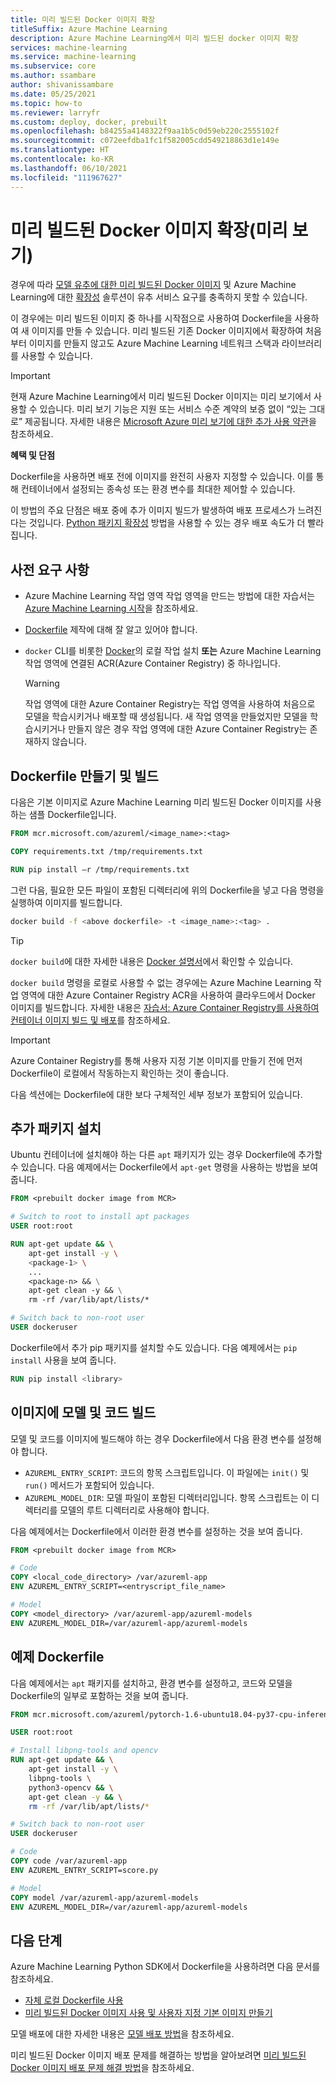 ```yaml
---
title: 미리 빌드된 Docker 이미지 확장
titleSuffix: Azure Machine Learning
description: Azure Machine Learning에서 미리 빌드된 docker 이미지 확장
services: machine-learning
ms.service: machine-learning
ms.subservice: core
ms.author: ssambare
author: shivanissambare
ms.date: 05/25/2021
ms.topic: how-to
ms.reviewer: larryfr
ms.custom: deploy, docker, prebuilt
ms.openlocfilehash: b84255a4148322f9aa1b5c0d59eb220c2555102f
ms.sourcegitcommit: c072eefdba1fc1f582005cdd549218863d1e149e
ms.translationtype: HT
ms.contentlocale: ko-KR
ms.lasthandoff: 06/10/2021
ms.locfileid: "111967627"
---
```

# <a name="extend-a-prebuilt-docker-image-preview"></a>미리 빌드된 Docker 이미지 확장(미리 보기)

경우에 따라 [모델 유추에 대한 미리 빌드된 Docker 이미지](concept-prebuilt-docker-images-inference.md) 및 Azure Machine Learning에 대한 [확장성](./how-to-prebuilt-docker-images-inference-python-extensibility.md) 솔루션이 유추 서비스 요구를 충족하지 못할 수 있습니다.

이 경우에는 미리 빌드된 이미지 중 하나를 시작점으로 사용하여 Dockerfile을 사용하여 새 이미지를 만들 수 있습니다. 미리 빌드된 기존 Docker 이미지에서 확장하여 처음부터 이미지를 만들지 않고도 Azure Machine Learning 네트워크 스택과 라이브러리를 사용할 수 있습니다.

> [!IMPORTANT]
> 현재 Azure Machine Learning에서 미리 빌드된 Docker 이미지는 미리 보기에서 사용할 수 있습니다. 미리 보기 기능은 지원 또는 서비스 수준 계약의 보증 없이 “있는 그대로” 제공됩니다. 자세한 내용은 [Microsoft Azure 미리 보기에 대한 추가 사용 약관](https://azure.microsoft.com/support/legal/preview-supplemental-terms/)을 참조하세요.

**혜택 및 단점**

Dockerfile을 사용하면 배포 전에 이미지를 완전히 사용자 지정할 수 있습니다. 이를 통해 컨테이너에서 설정되는 종속성 또는 환경 변수를 최대한 제어할 수 있습니다.

이 방법의 주요 단점은 배포 중에 추가 이미지 빌드가 발생하여 배포 프로세스가 느려진다는 것입니다. [Python 패키지 확장성](./how-to-prebuilt-docker-images-inference-python-extensibility.md) 방법을 사용할 수 있는 경우 배포 속도가 더 빨라집니다.
## <a name="prerequisites"></a>사전 요구 사항

* Azure Machine Learning 작업 영역 작업 영역을 만드는 방법에 대한 자습서는 [Azure Machine Learning 시작](quickstart-create-resources.md)을 참조하세요.
* [Dockerfile](https://docs.docker.com/engine/reference/builder/) 제작에 대해 잘 알고 있어야 합니다.
* `docker` CLI를 비롯한 [Docker](https://www.docker.com/)의 로컬 작업 설치 **또는** Azure Machine Learning 작업 영역에 연결된 ACR(Azure Container Registry) 중 하나입니다.

    > [!WARNING]
    > 작업 영역에 대한 Azure Container Registry는 작업 영역을 사용하여 처음으로 모델을 학습시키거나 배포할 때 생성됩니다. 새 작업 영역을 만들었지만 모델을 학습시키거나 만들지 않은 경우 작업 영역에 대한 Azure Container Registry는 존재하지 않습니다.
## <a name="create-and-build-dockerfile"></a>Dockerfile 만들기 및 빌드

다음은 기본 이미지로 Azure Machine Learning 미리 빌드된 Docker 이미지를 사용하는 샘플 Dockerfile입니다.

```Dockerfile
FROM mcr.microsoft.com/azureml/<image_name>:<tag>

COPY requirements.txt /tmp/requirements.txt

RUN pip install –r /tmp/requirements.txt
```

그런 다음, 필요한 모든 파일이 포함된 디렉터리에 위의 Dockerfile을 넣고 다음 명령을 실행하여 이미지를 빌드합니다.

```bash
docker build -f <above dockerfile> -t <image_name>:<tag> .
```

> [!TIP]
> `docker build`에 대한 자세한 내용은 [Docker 설명서](https://docs.docker.com/engine/reference/commandline/build/)에서 확인할 수 있습니다.

`docker build` 명령을 로컬로 사용할 수 없는 경우에는 Azure Machine Learning 작업 영역에 대한 Azure Container Registry ACR을 사용하여 클라우드에서 Docker 이미지를 빌드합니다. 자세한 내용은 [자습서: Azure Container Registry를 사용하여 컨테이너 이미지 빌드 및 배포](../container-registry/container-registry-tutorial-quick-task.md)를 참조하세요.

> [!IMPORTANT]
> Azure Container Registry를 통해 사용자 지정 기본 이미지를 만들기 전에 먼저 Dockerfile이 로컬에서 작동하는지 확인하는 것이 좋습니다.

다음 섹션에는 Dockerfile에 대한 보다 구체적인 세부 정보가 포함되어 있습니다.

## <a name="install-extra-packages"></a>추가 패키지 설치

Ubuntu 컨테이너에 설치해야 하는 다른 `apt` 패키지가 있는 경우 Dockerfile에 추가할 수 있습니다. 다음 예제에서는 Dockerfile에서 `apt-get` 명령을 사용하는 방법을 보여 줍니다.

```Dockerfile
FROM <prebuilt docker image from MCR>

# Switch to root to install apt packages
USER root:root

RUN apt-get update && \
    apt-get install -y \
    <package-1> \
    ... 
    <package-n> && \
    apt-get clean -y && \
    rm -rf /var/lib/apt/lists/*

# Switch back to non-root user
USER dockeruser
```

Dockerfile에서 추가 pip 패키지를 설치할 수도 있습니다. 다음 예제에서는 `pip install` 사용을 보여 줍니다.

```Dockerfile
RUN pip install <library>
```

<a id="buildmodel"></a>

## <a name="build-model-and-code-into-images"></a>이미지에 모델 및 코드 빌드

모델 및 코드를 이미지에 빌드해야 하는 경우 Dockerfile에서 다음 환경 변수를 설정해야 합니다.

* `AZUREML_ENTRY_SCRIPT`: 코드의 항목 스크립트입니다. 이 파일에는 `init()` 및 `run()` 메서드가 포함되어 있습니다.
* `AZUREML_MODEL_DIR`: 모델 파일이 포함된 디렉터리입니다. 항목 스크립트는 이 디렉터리를 모델의 루트 디렉터리로 사용해야 합니다.

다음 예제에서는 Dockerfile에서 이러한 환경 변수를 설정하는 것을 보여 줍니다.

```Dockerfile
FROM <prebuilt docker image from MCR>

# Code
COPY <local_code_directory> /var/azureml-app
ENV AZUREML_ENTRY_SCRIPT=<entryscript_file_name>

# Model
COPY <model_directory> /var/azureml-app/azureml-models
ENV AZUREML_MODEL_DIR=/var/azureml-app/azureml-models
```

## <a name="example-dockerfile"></a>예제 Dockerfile

다음 예제에서는 `apt` 패키지를 설치하고, 환경 변수를 설정하고, 코드와 모델을 Dockerfile의 일부로 포함하는 것을 보여 줍니다.

```Dockerfile
FROM mcr.microsoft.com/azureml/pytorch-1.6-ubuntu18.04-py37-cpu-inference:latest 

USER root:root

# Install libpng-tools and opencv
RUN apt-get update && \
    apt-get install -y \
    libpng-tools \
    python3-opencv && \
    apt-get clean -y && \
    rm -rf /var/lib/apt/lists/*

# Switch back to non-root user
USER dockeruser

# Code
COPY code /var/azureml-app
ENV AZUREML_ENTRY_SCRIPT=score.py

# Model
COPY model /var/azureml-app/azureml-models
ENV AZUREML_MODEL_DIR=/var/azureml-app/azureml-models
```

## <a name="next-steps"></a>다음 단계

Azure Machine Learning Python SDK에서 Dockerfile을 사용하려면 다음 문서를 참조하세요.

* [자체 로컬 Dockerfile 사용](how-to-use-environments.md#use-your-own-dockerfile)
* [미리 빌드된 Docker 이미지 사용 및 사용자 지정 기본 이미지 만들기](how-to-use-environments.md#use-a-prebuilt-docker-image)

모델 배포에 대한 자세한 내용은 [모델 배포 방법](how-to-deploy-and-where.md)을 참조하세요.

미리 빌드된 Docker 이미지 배포 문제를 해결하는 방법을 알아보려면 [미리 빌드된 Docker 이미지 배포 문제 해결 방법](how-to-troubleshoot-prebuilt-docker-image-inference.md)을 참조하세요.
